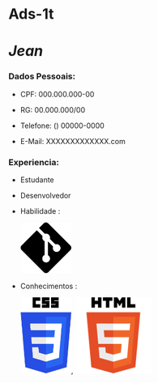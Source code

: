 # Ads-1t
<h1><strong><i>Jean</i></strong></h1>

<h3>Dados Pessoais:</h3>

- CPF: 000.000.000-00

- RG: 00.000.000/00

- Telefone: () 00000-0000

- E-Mail: XXXXXXXXXXXXX.com

<h3>Experiencia:</h3>

- Estudante

- Desenvolvedor
  
- Habilidade :
    <div>
    <img src="git2.png" width = "100px" height = "100"></div>

- Conhecimentos : 
    <div>
    <img src="css.png" width = "100px" height = "150">, <img src="html.png" width = "150px" height = "150"></div>
